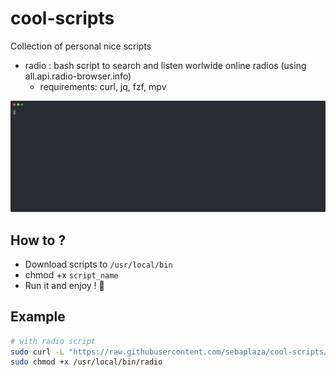 # cool-scripts

Collection of personal nice scripts

- radio : bash script to search and listen worlwide online radios (using all.api.radio-browser.info)
  - requirements: curl, jq, fzf, mpv

![](./examples/radio.svg)

## How to ?

- Download scripts to `/usr/local/bin`
- chmod +x `script_name`
- Run it and enjoy ! 🚀

## Example

```sh
# with radio script
sudo curl -L "https://raw.githubusercontent.com/sebaplaza/cool-scripts/main/radio" -o /usr/local/bin/radio
sudo chmod +x /usr/local/bin/radio
```
